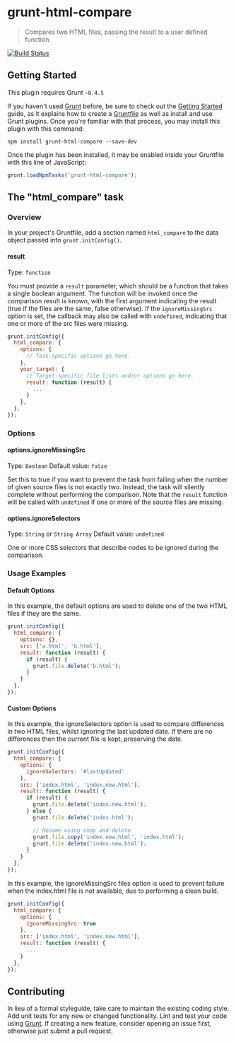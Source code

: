 # grunt-html-compare

> Compares two HTML files, passing the result to a user defined function.

[![Build Status](https://travis-ci.org/barnabycolby/grunt-html-compare.svg?branch=master)](https://travis-ci.org/barnabycolby/grunt-html-compare)

## Getting Started
This plugin requires Grunt `~0.4.5`

If you haven't used [Grunt](http://gruntjs.com/) before, be sure to check out the [Getting Started](http://gruntjs.com/getting-started) guide, as it explains how to create a [Gruntfile](http://gruntjs.com/sample-gruntfile) as well as install and use Grunt plugins. Once you're familiar with that process, you may install this plugin with this command:

```shell
npm install grunt-html-compare --save-dev
```

Once the plugin has been installed, it may be enabled inside your Gruntfile with this line of JavaScript:

```js
grunt.loadNpmTasks('grunt-html-compare');
```

## The "html_compare" task

### Overview
In your project's Gruntfile, add a section named `html_compare` to the data object passed into `grunt.initConfig()`.

#### result
Type: `function`

You must provide a `result` parameter, which should be a function that takes a single boolean argument. The function will be invoked once the comparison result is known, with the first argument indicating the result (true if the files are the same, false otherwise). If the `ignoreMissingSrc` option is set, the callback may also be called with `undefined`, indicating that one or more of the src files were missing.

```js
grunt.initConfig({
  html_compare: {
    options: {
      // Task-specific options go here.
    },
    your_target: {
      // Target-specific file lists and/or options go here.
      result: function (result) {
        ...
      }
    },
  },
});
```

### Options

#### options.ignoreMissingSrc
Type: `Boolean`
Default value: `false`

Set this to true if you want to prevent the task from failing when the number of given source files is not exactly two. Instead, the task will silently complete without performing the comparison. Note that the `result` function will be called with `undefined` if one or more of the source files are missing.

#### options.ignoreSelectors
Type: `String` or `String Array`
Default value: `undefined`

One or more CSS selectors that describe nodes to be ignored during the comparison.

### Usage Examples

#### Default Options
In this example, the default options are used to delete one of the two HTML files if they are the same.

```js
grunt.initConfig({
  html_compare: {
    options: {},
    src: ['a.html', 'b.html'],
    result: function (result) {
      if (result) {
        grunt.file.delete('b.html');
      }
    }
  },
});
```

#### Custom Options
In this example, the ignoreSelectors option is used to compare differences in two HTML files, whilst ignoring the last updated date. If there are no differences then the current file is kept, preserving the date.

```js
grunt.initConfig({
  html_compare: {
    options: {
      ignoreSelectors: '#lastUpdated'
    },
    src: ['index.html', 'index.new.html'],
    result: function (result) {
      if (result) {
        grunt.file.delete('index.new.html');
      } else {
        grunt.file.delete('index.html');

        // Rename using copy and delete
        grunt.file.copy('index.new.html', 'index.html');
        grunt.file.delete('index.new.html');
      }
    }
  },
});
```

In this example, the ignoreMissingSrc files option is used to prevent failure when the index.html file is not available, due to performing a clean build.

```js
grunt.initConfig({
  html_compare: {
    options: {
      ignoreMissingSrc: true
    },
    src: ['index.html', 'index.new.html'],
    result: function (result) {
      ...
    }
  },
});
```

## Contributing
In lieu of a formal styleguide, take care to maintain the existing coding style. Add unit tests for any new or changed functionality. Lint and test your code using [Grunt](http://gruntjs.com/). If creating a new feature, consider opening an issue first, otherwise just submit a pull request.

